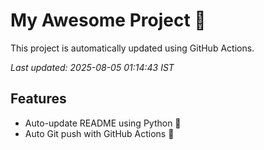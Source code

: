 # My Awesome Project 🚀

This project is automatically updated using GitHub Actions.

_Last updated: 2025-08-05 01:14:43 IST_

## Features
- Auto-update README using Python 🐍
- Auto Git push with GitHub Actions 🤖
